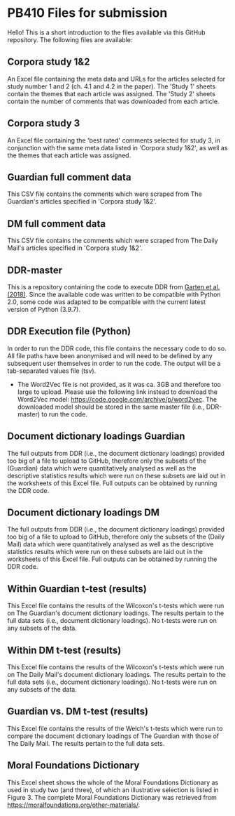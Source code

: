 # PB410 Files for submission

Hello! This is a short introduction to the files available via this GitHub repository. The following files are available: 

## Corpora study 1&2
An Excel file containing the meta data and URLs for the articles selected for study number 1 and 2 (ch. 4.1 and 4.2 in the paper). The 'Study 1' sheets contain the themes that each article was assigned. The 'Study 2' sheets contain the number of comments that was downloaded from each article. 

## Corpora study 3
An Excel file containing the 'best rated' comments selected for study 3, in conjunction with the same meta data listed in 'Corpora study 1&2', as well as the themes that each article was assigned. 

## Guardian full comment data
This CSV file contains the comments which were scraped from The Guardian's articles specified in 'Corpora study 1&2'. 

## DM full comment data
This CSV file contains the comments which were scraped from The Daily Mail's articles specified in 'Corpora study 1&2'. 

## DDR-master
This is a repository containing the code to execute DDR from [Garten et al. (2018)](https://link.springer.com/article/10.3758/s13428-017-0875-9). Since the available code was written to be compatible with Python 2.0, some code was adapted to be compatible with the current latest version of Python (3.9.7). 

## DDR Execution file (Python)
In order to run the DDR code, this file contains the necessary code to do so. All file paths have been anonymised and will need to be defined by any subsequent user themselves in order to run the code. The output will be a tab-separated values file (tsv). 

* The Word2Vec file is not provided, as it was ca. 3GB and therefore too large to upload. Please use the following link instead to download the Word2Vec model: https://code.google.com/archive/p/word2vec. The downloaded model should be stored in the same master file (i.e., DDR-master) to run the code. 

## Document dictionary loadings Guardian
The full outputs from DDR (i.e., the document dictionary loadings) provided too big of a file to upload to GitHub, therefore only the subsets of the (Guardian) data which were quantitatively analysed as well as the descriptive statistics results which were run on these subsets are laid out in the worksheets of this Excel file. Full outputs can be obtained by running the DDR code.  

## Document dictionary loadings DM
The full outputs from DDR (i.e., the document dictionary loadings) provided too big of a file to upload to GitHub, therefore only the subsets of the (Daily Mail) data which were quantitatively analysed as well as the descriptive statistics results which were run on these subsets are laid out in the worksheets of this Excel file. Full outputs can be obtained by running the DDR code. 

## Within Guardian t-test (results)
This Excel file contains the results of the Wilcoxon's t-tests which were run on The Guardian's document dictionary loadings. The results pertain to the full data sets (i.e., document dictionary loadings). No t-tests were run on any subsets of the data. 

## Within DM t-test (results)
This Excel file contains the results of the Wilcoxon's t-tests which were run on The Daily Mail's document dictionary loadings. The results pertain to the full data sets (i.e., document dictionary loadings). No t-tests were run on any subsets of the data. 

## Guardian vs. DM t-test (results)
This Excel file contains the results of the Welch's t-tests which were run to compare the document dictionary loadings of The Guardian with those of The Daily Mail. The results pertain to the full data sets. 


## Moral Foundations Dictionary
This Excel sheet shows the whole of the Moral Foundations Dictionary as used in study two (and three), of which an illustrative selection is listed in Figure 3. The complete Moral Foundations Dictionary was retrieved from https://moralfoundations.org/other-materials/. 